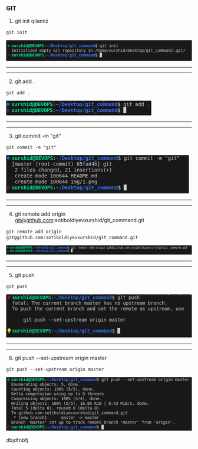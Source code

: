 ### GIT


1. git init qilamiz

```
git init
```
<img src="./img/1.png">

---

---

2. git add . 

```
git add .
```

<img src="./img/2.png">

---

---

3. git commit -m "git"

```
git commit -m "git"
```

<img src="./img/3.png">

---

---

4. git remote add origin git@github.com:sotiboldiyevxurshid/git_command.git

```
git remote add origin git@github.com:sotiboldiyevxurshid/git_command.git
```


<img src="./img/4.png">


---


---

5. git push

```
git push
```

<img src="./img/5.png">

---

---

6. git push --set-upstream origin master

```
git push --set-upstream origin master
```

<img src="./img/6.png">




dbjdfnbfj